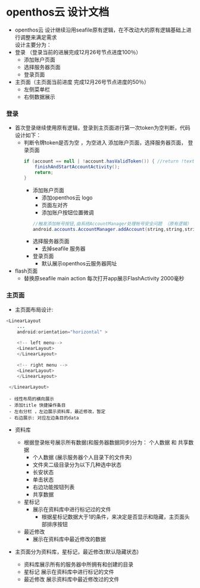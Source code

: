 # openthos云 设计文档
  - openthos云 设计继续沿用seafile原有逻辑，在不改动大的原有逻辑基础上进行调整来满足需求<br>
  设计主要分为：
  - 登录 （登录当前的进展完成12月26号节点进度100％）
      - 添加账户页面
      - 选择服务器页面
      - 登录页面
  - 主页面（主页面当前进度 完成12月26号节点进度的50％）
      - 左侧菜单栏
      - 右侧数据展示
    
### 登录
  - 首次登录继续使用原有逻辑，登录到主页面进行第一次token为空判断，代码设计如下：
    - 判断令牌token是否为空 ，为空进入 添加账户页面，选择服务器页面， 登录页面
      ```java
      if (account == null | !account.hasValidToken()) { //return !textUtils.isEmpty(token)
          finishAndStartAccountActivity();
          return;
      }
      ```
        - 添加账户页面
          - 添加openthos云 logo
          - 页面左对齐 
          - 添加账户按钮位置微调
          ```java
          //触发添加帐号按钮,由系统AccountManager处理帐号安全问题 （原有逻辑）
          android.accounts.AccountManager.addAccount(string,string,string[] ,Bundle,activity,AccountManagerCallback<Bundle>);
          ```
        - 选择服务器页面
          - 去掉seafile 服务器
        - 登录页面
          - 默认展示openthos云服务器网址 
  - flash页面
    - 替换原seafile main action 每次打开app展示FlashActivity 2000毫秒
  
            
### 主页面
  - 主页面布局设计:
  ```java
  <LinearLayout
      ... 
      android:orientation="horizontal" >
      
      <!-- left menu-->
      <LinearLayout>
      </LinearLayout>
      
      <!-- right menu -->
      <LinearLayout>
      </LinearLayout>
      
   </LinearLayout>   
  ```
   
     - 线性布局的横向展示
     - 添加title 快捷操作条目
     - 左右分栏 ，左边展示资料库，最近修改，暂定
     - 右边展示: 对应左边条目的data
  
    
    
    
    
    
    
    
    
    
    
    
    
    
    
    
    
    
    
    
    
    
    
    
    
    
    
    
    
    
    
    
  - 资料库
    - 根据登录帐号展示所有数据(和服务器数据同步)分为： 个人数据 和 共享数据
      - 个人数据 (展示服务器个人目录下的文件夹)
      - 文件夹二级目录分为以下几种选中状态
      - 长安状态
      - 单击状态
      - 右边功能按钮列表   
      - 共享数据
    - 星标记
      - 展示在资料库中进行标记过的文件
        - 根据星标记数据大于1的条件，来决定是否显示和隐藏，主页面头部排序按钮
    - 最近修改
      - 展示在资料库中最近修改的数据
 
  - 主页面分为资料库，星标记，最近修改(默认隐藏状态)
    - 资料库展示所有的服务器中所拥有和创建的目录
    - 星标记 展示在资料库中进行标记的文件
    - 最近修改 展示资料库中最近修改过的文件
